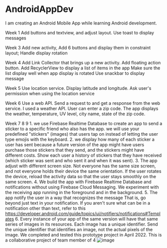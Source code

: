 # AndroidAppDev
I am creating an Android Mobile App while learning Android development.

Week 1 Add buttons and textview, and adjust layout. Use toast to display messages

Week 3 Add new activity, Add 6 buttons and display them in constraint layout; Handle display rotation

Week 4 Add Link Collector that brings up a new activity. 
       Add floating action button. Add RecyclerView to display a list of items in the app 
       Make sure the list display well when app display is rotated
       Use snackbar to display message
       
Week 5 Use location service. Display latitude and longitude.
       Ask user's permission when using the location service
       
Week 6 Use a web API. Send a request to and get a response from the web service.
       I used a weather API. User can enter a zip code. The app displays the weather, temperature, UV level, 
       city name, state of the zip code.
       
Week 7 8 9 
       1. we use Firebase Realtime Database to create an app to send a sticker to a specific friend who also has the app. we will use your predefined "stickers" (images) that users tap on instead of letting the user type emojis with the keyboard.
2. we display how many of each sticker a user has sent because a future version of the app might have users purchase those stickers that they send, and the stickers might have different costs.  Show each user a history of stickers that they have received (which sticker was sent and who sent it and when it was sent). 
       3. The app adjust with different screen size. Not everyone has the same size screen, and not everyone holds their device the same orientation.  If the user rotates the device, reload the activity data so that the user stays smoothly on the same screen. 
       4. We build the app with Firebase Realtime Database and notifications without using Firebase Cloud Messaging.  We experiment with the receiving app running in the foreground and in the background.
       5. The app notify the user in a way that recognizes the message  That is, go beyond just text in your notification.  If you aren't sure what can be in a notification other than text, refer to this https://developer.android.com/guide/topics/ui/notifiers/notifications#Templates
       6. Every instance of your app of the same version will have that same series of images in its resources.  Each image has a unique identifier.  Send the unique identifier that identifies an image, not the actual pixels of the image.
       We completed and tested this prototype project in April 2022. This is a collaborative project of team member of 4
![image](https://user-images.githubusercontent.com/98197405/163482306-504e4b94-5ffe-48d8-a3ec-3c0b5d558fa5.png)

